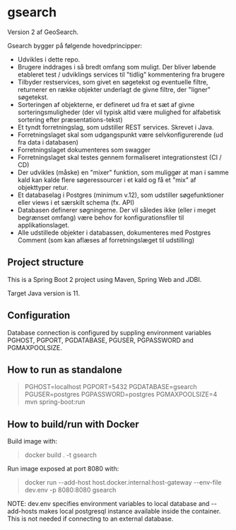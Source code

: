 # gsearch
Version 2 af GeoSearch.

Gsearch bygger på følgende hovedprincipper:
 - Udvikles i dette repo.
 - Brugere inddrages i så bredt omfang som muligt. Der bliver løbende etableret test / udviklings services til "tidlig" kommentering fra brugere
 - Tilbyder restservices, som givet en søgetekst og eventuelle filtre, returnerer en række objekter underlagt de givne filtre, der "ligner" søgetekst.
 - Sorteringen af objekterne, er defineret ud fra et sæt af givne sorteringsmuligheder (der vil typisk altid være mulighed for alfabetisk sortering efter præsentations-tekst)
 - Et tyndt forretningslag, som udstiller REST services. Skrevet i Java.
 - Forretningslaget skal som udgangspunkt være selvkonfigurerende (ud fra data i databasen)
 - Forretningslaget dokumenteres som swagger
 - Forretningslaget skal testes gennem formaliseret integrationstest (CI / CD)
 - Der udvikles (måske) en "mixer" funktion, som muliggør at man i samme kald kan kalde flere søgeressourcer i et kald og få et "mix" af objekttyper retur.
 - Et databaselag i Postgres (minimum v.12), som udstiller søgefunktioner eller views i et særskilt schema (fx. API)
 - Databasen definerer søgningerne. Der vil således ikke (eller i meget begrænset omfang) være behov for konfigurationsfiler til applikationslaget.
 - Alle udstillede objekter i databassen, dokumenteres med Postgres Comment (som kan aflæses af forretningslæget til udstilling)

## Project structure

This is a Spring Boot 2 project using Maven, Spring Web and JDBI.

Target Java version is 11.

## Configuration

Database connection is configured by suppling environment variables PGHOST, PGPORT, PGDATABASE, PGUSER, PGPASSWORD and PGMAXPOOLSIZE.

## How to run as standalone

> PGHOST=localhost PGPORT=5432 PGDATABASE=gsearch PGUSER=postgres PGPASSWORD=postgres PGMAXPOOLSIZE=4 mvn spring-boot:run

## How to build/run with Docker

Build image with:

> docker build . -t gsearch

Run image exposed at port 8080 with:

> docker run --add-host host.docker.internal:host-gateway --env-file dev.env -p 8080:8080 gsearch

NOTE: dev.env specifies environment variables to local database and --add-hosts makes local postgresql instance available inside the container. This is not needed if connecting to an external database.
